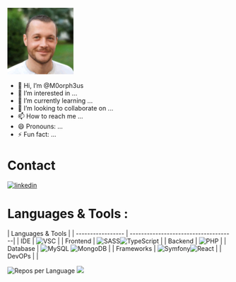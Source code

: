 ![Cover](./imgs/profil.jpg)

- 👋 Hi, I’m @M0orph3us
- 👀 I’m interested in ...
- 🌱 I’m currently learning ...
- 💞️ I’m looking to collaborate on ...
- 📫 How to reach me ...
- 😄 Pronouns: ...
- ⚡ Fun fact: ...

# Contact

[![linkedin](https://img.shields.io/badge/linkedin-0A66C2?style=for-the-badge&logo=linkedin&logoColor=white)](www.linkedin.com/in/gael-moreau)

# Languages & Tools :

| Languages & Tools |
| ----------------- | -------------------------------------|
| IDE               | ![VSC](<img align="left" width="25px" style="padding-right: 11px;" alt="VSC icon" src="https://cdn.jsdelivr.net/gh/devicons/devicon@latest/icons/vscode/vscode-original-wordmark.svg" />) |
| Frontend          | ![SASS](https://img.shields.io/badge/SASS-hotpink.svg?style=for-the-badge&logo=SASS&logoColor=white)![TypeScript](https://img.shields.io/badge/typescript-%23007ACC.svg?style=for-the-badge&logo=typescript&logoColor=white) |
| Backend           | ![PHP](<img align="left" width="25px" style="padding-right: 11px;" alt="PHP icon" src="https://cdn.jsdelivr.net/gh/devicons/devicon@latest/icons/php/php-original.svg" />) |
| Database          | ![MySQL](https://img.shields.io/badge/mysql-%2300f.svg?style=for-the-badge&logo=mysql&logoColor=white) ![MongoDB](https://img.shields.io/badge/MongoDB-%234ea94b.svg?style=for-the-badge&logo=mongodb&logoColor=white) |
| Frameworks        | ![Symfony](https://img.shields.io/badge/symfony-%23000000.svg?style=for-the-badge&logo=symfony&logoColor=white)![React](https://img.shields.io/badge/react-%2320232a.svg?style=for-the-badge&logo=react&logoColor=%2361DAFB) |
| DevOPs |  |

![Repos per Language](http://github-profile-summary-cards.vercel.app/api/cards/repos-per-language?username=M0orph3us&theme=github_dark)
![](http://github-profile-summary-cards.vercel.app/api/cards/most-commit-language?username=M0orph3us&theme=github_dark)
